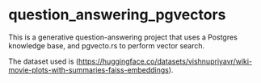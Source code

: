﻿# question_answering_pgvectors
This is a generative question-answering project that uses a Postgres knowledge base, and pgvecto.rs to perform vector search. 

The dataset used is (https://huggingface.co/datasets/vishnupriyavr/wiki-movie-plots-with-summaries-faiss-embeddings). 
